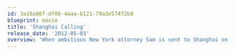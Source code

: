 ```yaml
---
id: 3a16a86f-df06-4aaa-b121-79a3e574f2b0
blueprint: movie
title: 'Shanghai Calling'
release_date: '2012-05-03'
overview: 'When ambitious New York attorney Sam is sent to Shanghai on assignment, he immediately stumbles into a legal mess that could end his career. With the help of a beautiful relocation specialist, a well-connected old-timer, a clever journalist, and a street-smart legal assistant, Sam might just save his job, find romance, and learn to appreciate the beauty and wonders of Shanghai. Written by Anonymous  (IMDB.com).'
---
```

